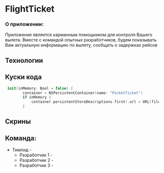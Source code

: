 # FlightTicket
### О приложении:
Приложение является карманным помощником для контроля Вашего вылета. 
Вместе с командой опытных разработчиков, будем показывать Вам актуальную информацию по вылету, сообщать о задержках рейсов
 
## Технологии

## Куски кода
``` swift
 init(inMemory: Bool = false) {
        container = NSPersistentContainer(name: "PocketTicket")
        if inMemory {
            container.persistentStoreDescriptions.first!.url = URL(fileURLWithPath: "/dev/null")
        }
```

## Скрины

## Команда: 
- Тимлид - 
    - Разработчик 1 - 
    - Разработчик 2 - 
    - Разработчик 3 - 
